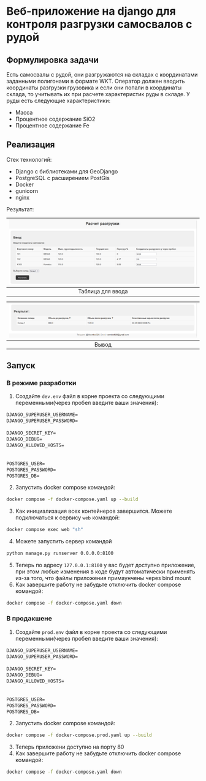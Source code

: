 # Веб-приложение на django для контроля разгрузки самосвалов с рудой

## Формулировка задачи

Есть самосвалы с рудой, они разгружаются на складах с координатами заданными полигонами в формате WKT. 
Оператор должен вводить координаты разгрузки грузовика и если они попали в координаты склада, то учитывать их при расчете характеристик руды в складе.
У руды есть следующие характеристики:

* Масса
* Процентное содержание SiO2
* Процентное содержание Fe

## Реализация

Стек технологий:

* Django с библиотеками для GeoDjango
* PostgreSQL с расширением PostGis
* Docker 
* gunicorn
* nginx

Результат:

|![input](https://github.com/VsevolodKozlov-git/ore-truck-routing-web-project/blob/gh-static/gh-static/input.png?raw=true)|
|:--:|
|Таблица для ввода|

|![output](https://github.com/VsevolodKozlov-git/ore-truck-routing-web-project/blob/gh-static/gh-static/output.png?raw=true)|
|:--:|
|Вывод|

## Запуск

### В режиме разработки

1. Создайте `dev.env` файл в корне проекта со следующими переменными(через пробел введите ваши значения):

```dosini
DJANGO_SUPERUSER_USERNAME=
DJANGO_SUPERUSER_PASSWORD=

DJANGO_SECRET_KEY=
DJANGO_DEBUG=
DJANGO_ALLOWED_HOSTS=


POSTGRES_USER=
POSTGRES_PASSWORD=
POSTGRES_DB=
```

2. Запустить docker compose командой:
``` bash
docker compose -f docker-compose.yaml up --build
```
3. Как инициализация всех контейнеров завершится. Можете подключаться к сервису `web` командой: 
```bash
docker compose exec web "sh"
```
4. Можете запустить сервер командой 
```bash
python manage.py runserver 0.0.0.0:8100
```
5. Теперь по адресу `127.0.0.1:8100` у вас будет доступно приложение, 
при этом любые изменения в коде будут автоматически применять из-за того, что файлы приложения примаунчены через bind mount
6. Как завершите работу не забудьте отключить docker compose командой:
```bash
docker compose -f docker-compose.yaml down
```

### В продакшене

1. Создайте `prod.env` файл в корне проекта со следующими переменными(через пробел введите ваши значения):

```dosini
DJANGO_SUPERUSER_USERNAME=
DJANGO_SUPERUSER_PASSWORD=

DJANGO_SECRET_KEY=
DJANGO_DEBUG=
DJANGO_ALLOWED_HOSTS=


POSTGRES_USER=
POSTGRES_PASSWORD=
POSTGRES_DB=
```
2. Запустить docker compose командой:
``` bash
docker compose -f docker-compose.prod.yaml up --build
```
3. Теперь приложени доступно на порту 80
4. Как завершите работу не забудьте отключить docker compose командой:
```bash
docker compose -f docker-compose.yaml down
```